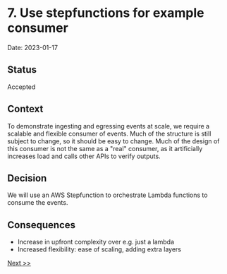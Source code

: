 # 7. Use stepfunctions for example consumer

Date: 2023-01-17

## Status

Accepted

## Context

To demonstrate ingesting and egressing events at scale, we require a scalable and flexible consumer of events.
Much of the structure is still subject to change, so it should be easy to change. Much of the design of this consumer is
not the same as a "real" consumer, as it artificially increases load and calls other APIs to verify outputs.

## Decision

We will use an AWS Stepfunction to orchestrate Lambda functions to consume the events.

## Consequences

- Increase in upfront complexity over e.g. just a lambda
- Increased flexibility: ease of scaling, adding extra layers

[Next >>](9999-end.md)
